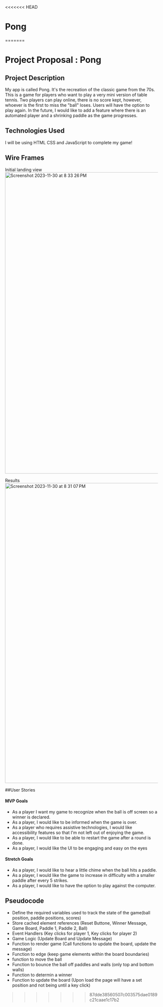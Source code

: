 <<<<<<< HEAD
# Pong
=======
# Project Proposal : Pong

## Project Description
My app is called Pong. It's the recreation of the classic game from the 70s. This is a game for players who want to play a very mini version of table tennis. Two players can play online, there is no score kept, however, whoever is the first to miss the "ball" loses. Users will have the option to play again. In the future, I would like to add a feature where there is an automated player and a shrinking paddle as the game progresses.

## Technologies Used
I will be using HTML CSS and JavaScript to complete my game!

## Wire Frames 
Initial landing view
<img width="989" alt="Screenshot 2023-11-30 at 8 33 26 PM" src="https://github.com/GlitterAngle/Pong/assets/138747127/3af39682-b966-4dfa-9694-d99650aef481">

Results 
<img width="985" alt="Screenshot 2023-11-30 at 8 31 07 PM" src="https://github.com/GlitterAngle/Pong/assets/138747127/44e71e32-991e-48cb-81da-5d120be217a2">

##User Stories

#### MVP Goals 

- As a player I want my game to recognize when the ball is off screen so a winner is declared.
- As a player, I would like to be informed when the game is over.
- As a player who requires assistive technologies, I would like accessibility features so that I'm not left out of enjoying the game.
- As a player, I would like to be able to restart the game after a round is done.
- As a player, I would like the UI to be engaging and easy on the eyes

#### Stretch Goals

- As a player, I would like to hear a little chime when the ball hits a paddle.
- As a player, I would like the game to increase in difficulty with a smaller paddle after every 5 strikes.
- As a player, I would like to have the option to play against the computer.

## Pseudocode 

- Define the required variables used to track the state of the game(ball position, paddle positions, scores)
- Store cached element references (Reset Buttone, Winner Message, Game Board, Paddle 1, Paddle 2, Ball)
- Event Handlers (Key clicks for player 1, Key clicks for player 2)
- Game Logic (Update Board and Update Message)
- Function to render game (Call functions to update the board, update the message)
- Function to edge (keep game elements within the board boundaries)
- function to move the ball
- Function to bounce the ball off paddles and walls (only top and bottom walls)
- Function to determin a winner 
- Function to update the board (Upon load the page will have a set position and not being until a key click)
 

>>>>>>> 87dde38560507c003575dae0189c21caae1c17b2
